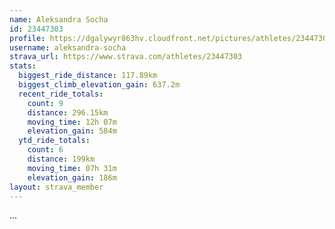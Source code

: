 ```yaml
---
name: Aleksandra Socha
id: 23447303
profile: https://dgalywyr863hv.cloudfront.net/pictures/athletes/23447303/14745546/4/large.jpg
username: aleksandra-socha
strava_url: https://www.strava.com/athletes/23447303
stats:
  biggest_ride_distance: 117.89km
  biggest_climb_elevation_gain: 637.2m
  recent_ride_totals:
    count: 9
    distance: 296.15km
    moving_time: 12h 07m
    elevation_gain: 584m
  ytd_ride_totals:
    count: 6
    distance: 199km
    moving_time: 07h 31m
    elevation_gain: 186m
layout: strava_member
--- 
```

...
